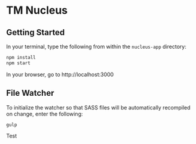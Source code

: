 # TM Nucleus

## Getting Started
In your terminal, type the following from within the `nucleus-app` directory:

```bash
npm install
npm start
```

In your browser, go to http://localhost:3000

## File Watcher
To initialize the watcher so that SASS files will be automatically recompiled on change, enter the following:

```bash
gulp
```

Test
